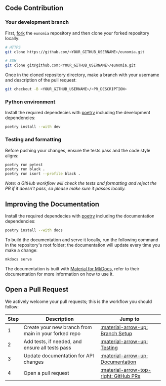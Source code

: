 ## Code Contribution

### Your development branch
First, [fork][github-fork] the `eunomia` repository and then clone your forked repository locally:

```bash
# HTTPS
git clone https://github.com/<YOUR_GITHUB_USERNAME>/eunomia.git

# SSH
git clone git@github.com:<YOUR_GITHUB_USERNAME>/eunomia.git
```

Once in the cloned repository directory, make a branch with your username and description of the pull request:

```bash
git checkout -B <YOUR_GITHUB_USERNAME>/<PR_DESCRIPTION>
```

### Python environment
Install the required dependecies with [poetry][poetry-home] including the development dependencies:

```bash
poetry install --with dev
```

### Testing and formatting
Before pushing your changes, ensure the tests pass and the code style aligns:

```bash
poetry run pytest
poetry run black .
poetry run isort --profile black .
```

*Note: a GitHub workflow will check the tests and formatting and reject the PR if it doesn't pass, so please make sure it passes locally.*


## Improving the Documentation
Install the required dependecies with [poetry][poetry-home] including the documentation dependencies:

```bash
poetry install --with docs
```

To build the documentation and serve it locally, run the following command in the repository's root folder; the documentation will update every time you make a change:

```bash
mkdocs serve
```

The documentation is built with [Material for MkDocs][material-mkdocs-home], refer to their documentation for more information on how to use it.

## Open a Pull Request
We actively welcome your pull requests; this is the workflow you should follow:

| Step | Description | Jump to |
| ---- | ----------- | ------- |
| 1 | Create your new branch from main in your forked repo | [:material-arrow-up: Branch Setup](#your-development-branch) |
| 2 | Add tests, if needed, and ensure all tests pass | [:material-arrow-up: Testing](#testing-and-formatting) |
| 3 | Update documentation for API changes | [:material-arrow-up: Documentation](#improving-the-documentation) |
| 4 | Open a pull request | [:material-arrow-top-right: GitHub PRs][eunomia-pulls] |

[github-fork]: https://docs.github.com/en/pull-requests/collaborating-with-pull-requests/working-with-forks/fork-a-repo
[poetry-home]: https://python-poetry.org/
[eunomia-pulls]: https://github.com/whataboutyou-ai/eunomia/pulls
[material-mkdocs-home]: https://squidfunk.github.io/mkdocs-material/
